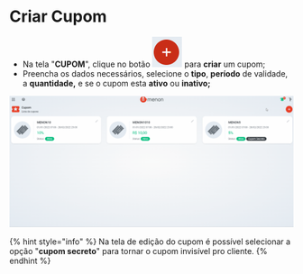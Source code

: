 # Criar Cupom

* Na tela "**CUPOM**", clique no botão ![](<../../.gitbook/assets/image (48).png>) para **criar** um cupom;
* Preencha os dados necessários, selecione o **tipo**, **período** de validade, a **quantidade,** e se o cupom esta **ativo** ou **inativo;**

![](<../../.gitbook/assets/criar cupom.gif>)

{% hint style="info" %}
Na tela de edição do cupom é possível selecionar a opção "**cupom secreto**" para tornar o cupom invisível pro cliente.&#x20;
{% endhint %}
